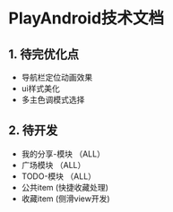 # PlayAndroid技术文档
## 1. 待完优化点
- 导航栏定位动画效果
- ui样式美化
- 多主色调模式选择

## 2. 待开发 
- 我的分享-模块 （ALL）
- 广场模块 （ALL）  
- TODO-模块 （ALL）
- 公共item (快捷收藏处理)
- 收藏item (侧滑view开发)

